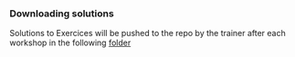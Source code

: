### Downloading solutions

Solutions to Exercices will be pushed to the repo by the trainer after each workshop in the following [folder](/notebooks/solutions)

